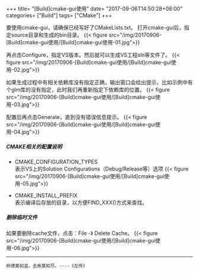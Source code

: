 +++
title= "[Build]cmake-gui使用"
date= "2017-09-06T14:50:28+08:00"
categories= ["Build"]
tags= ["CMake"]
+++


要使用cmake-gui，请确保已经写好了CMakeLists.txt。
打开cmake-gui后，指定source目录和生成的bin目录。
{{< figure src="/img/20170906-[Build]cmake-gui使用/[Build]cmake-gui使用-01.jpg">}}

再点击Configure，指定VS版本。然后就可以生成VS工程sln等文件了。
{{< figure src="/img/20170906-[Build]cmake-gui使用/[Build]cmake-gui使用-02.jpg">}}

如果生成过程中有相关依赖库没有指定正确，输出窗口会给出提示，比如示例中有个glm库的没有指定，此时我们再重新指定下依赖库的位置。
{{< figure src="/img/20170906-[Build]cmake-gui使用/[Build]cmake-gui使用-03.jpg">}}

配置后再点击Generate，直到没有错误信息提示。
{{< figure src="/img/20170906-[Build]cmake-gui使用/[Build]cmake-gui使用-04.jpg">}}

##### CMAKE相关的配置说明
+ CMAKE_CONFIGURATION_TYPES  
表示VS上的Solution Configurations（Debug/Release等）选项
{{< figure src="/img/20170906-[Build]cmake-gui使用/[Build]cmake-gui使用-05.jpg">}}

+ CMAKE_INSTALL_PREFIX  
表示编译后存放的目录，以方便FIND_XXX()方式来查找。

##### 删除临时文件
如果要删除cache文件，点击：File -》 Delete Cache。
{{< figure src="/img/20170906-[Build]cmake-gui使用/[Build]cmake-gui使用-06.jpg">}}

***
`树德莫如滋，去疾莫如尽。----《左传》`
